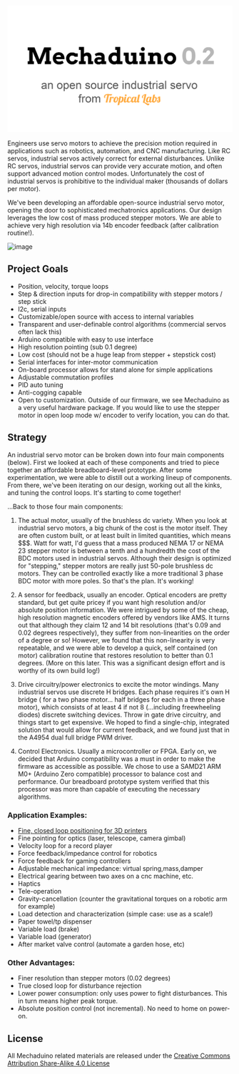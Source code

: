 ![image](images/header.png)

Engineers use servo motors to achieve the precision motion required in applications such as robotics, automation, and CNC manufacturing. Like RC servos, industrial servos actively correct for external disturbances. Unlike RC servos, industrial servos can provide very accurate motion, and often support advanced motion control modes. Unfortunately the cost of industrial servos is prohibitive to the individual maker (thousands of dollars per motor).

We've been developing an affordable open-source industrial servo motor, opening the door to sophisticated mechatronics applications. Our design leverages the low cost of mass produced stepper motors. We are able to achieve very high resolution via 14b encoder feedback (after calibration routine!).

![image](images/example1.gif)

## Project Goals

 - Position, velocity, torque loops
 - Step & direction inputs for drop-in compatibility with stepper motors / step stick
 - I2c, serial inputs
 - Customizable/open source with access to internal variables
 - Transparent and user-definable control algorithms (commercial servos often lack this)
 - Arduino compatible with easy to use interface
 - High resolution pointing (sub 0.1 degree)
 - Low cost (should not be a huge leap from stepper + stepstick cost)
 - Serial interfaces for inter-motor communication
 - On-board processor allows for stand alone for simple applications
 - Adjustable commutation profiles
 - PID auto tuning
 - Anti-cogging capable
 - Open to customization. Outside of our firmware, we see Mechaduino as a very useful hardware package. If you would like to use the stepper motor in open loop mode w/ encoder to verify location, you can do that.

## Strategy

An industrial servo motor can be broken down into four main components (below). First we looked at each of these components and tried to piece together an affordable breadboard-level prototype. After some experimentation, we were able to distill out a working lineup of components. From there, we've been iterating on our design, working out all the kinks, and tuning the control loops. It's starting to come together!

...Back to those four main components:

1. The actual motor, usually of the brushless dc variety. When you look at industrial servo motors, a big chunk of the cost is the motor itself. They are often custom built, or at least built in limited quantities, which means $$$. Watt for watt, I'd guess that a mass produced NEMA 17 or NEMA 23 stepper motor is between a tenth and a hundredth the cost of the BDC motors used in industrial servos. Although their design is optimized for "stepping," stepper motors are really just 50-pole brushless dc motors. They can be controlled exactly like a more traditional 3 phase BDC motor with more poles. So that's the plan. It's working!

2. A sensor for feedback, usually an encoder. Optical encoders are pretty standard, but get quite pricey if you want high resolution and/or absolute position information. We were intrigued by some of the cheap, high resolution magnetic encoders offered by vendors like AMS. It turns out that although they claim 12 and 14 bit resolutions (that's 0.09 and 0.02 degrees respectively), they suffer from non-linearities on the order of a degree or so! However, we found that this non-linearity is very repeatable, and we were able to develop a quick, self contained (on motor) calibration routine that restores resolution to better than 0.1 degrees. (More on this later. This was a significant design effort and is worthy of its own build log!)

3. Drive circuitry/power electronics to excite the motor windings. Many industrial servos use discrete H bridges. Each phase requires it's own H bridge ( for a two phase motor... half bridges for each in a three phase motor), which consists of at least 4 if not 8 (...including freewheeling diodes) discrete switching devices. Throw in gate drive circuitry, and things start to get expensive. We hoped to find a single-chip, integrated solution that would allow for current feedback, and we found just that in the A4954 dual full bridge PWM driver.

4. Control Electronics. Usually a microcontroller or FPGA. Early on, we decided that Arduino compatibility was a must in order to make the firmware as accessible as possible. We chose to use a SAMD21 ARM M0+ (Arduino Zero compatible) processor to balance cost and performance. Our breadboard prototype system verified that this processor was more than capable of executing the necessary algorithms.

### Application Examples:

 - [Fine, closed loop positioning for 3D printers](https://www.youtube.com/watch?v=T1HIWAiMrfY)
 - Fine pointing for optics (laser, telescope, camera gimbal)
 - Velocity loop for a record player
 - Force feedback/impedance control for robotics
 - Force feedback for gaming controllers
 - Adjustable mechanical impedance: virtual spring,mass,damper
 - Electrical gearing between two axes on a cnc machine, etc.
 - Haptics
 - Tele-operation
 - Gravity-cancellation (counter the gravitational torques on a robotic arm for example)
 - Load detection and characterization (simple case: use as a scale!)
 - Paper towel/tp dispenser
 - Variable load (brake)
 - Variable load (generator)
 - After market valve control (automate a garden hose, etc)


### Other Advantages:

- Finer resolution than stepper motors (0.02 degrees)
- True closed loop for disturbance rejection
- Lower power consumption: only uses power to fight disturbances. This in turn means higher peak torque.
- Absolute position control (not incremental). No need to home on power-on.

## License

All Mechaduino related materials are released under the
[Creative Commons Attribution Share-Alike 4.0 License](https://creativecommons.org/licenses/by-sa/4.0/)

